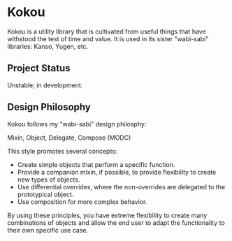Kokou
============================================================

Kokou is a utility library that is cultivated from useful
things that have withstood the test of time and value. It is
used in its sister "wabi-sabi" libraries: Kanso, Yugen, etc.


Project Status
------------------------------------------------------------

Unstable; in development.


Design Philosophy
------------------------------------------------------------

Kokou follows my "wabi-sabi" design philosphy:

Mixin, Object, Delegate, Compose (MODC)

This style promotes several concepts:

* Create simple objects that perform a specific function.
* Provide a companion mixin, if possible, to provide
  flexibility to create new types of objects.
* Use differential overrides, where the non-overrides
  are delegated to the prototypical object.
* Use composition for more complex behavior.

By using these principles, you have extreme flexibility
to create many combinations of objects and allow the end
user to adapt the functionality to their own specific
use case.
